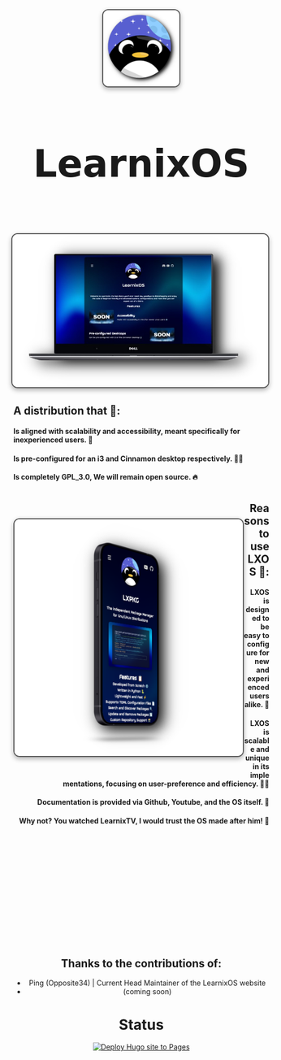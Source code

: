 <div align="center">


<img src="https://raw.githubusercontent.com/LearnixOS/learnixos.github.io/refs/heads/main/assets/images/logo.png" align="center" alt=" Preview" width="150" style="display: block; margin: 32px auto; border: 2px solid #555; border-radius: 12px; box-shadow: 0 4px 10px rgba(0, 0, 0, 0.3);">


<div align="center">
  <h2 style="font-size: 74px;">
    <strong> 
      <a href="https://learnixos.github.io/" style="text-decoration: none; color: inherit;">
        𝗟𝗲𝗮𝗿𝗻𝗶𝘅𝗢𝗦
      </a> 
    </strong>
  </h2>
</div>

<h1>
      <img src="assets/images/laptopframe.png" align="right" alt="Preview" width="650" style="display: block; margin: 32px auto; border: 2px solid #555; border-radius: 12px; box-shadow: 0 4px 10px rgba(0, 0, 0, 0.3);">
</div>
</div> 


<div align="left">

## A distribution that 🐧:

  ####  Is aligned with scalability and accessibility, meant specifically for inexperienced users. 🍉
  ####  Is pre-configured for an i3 and Cinnamon desktop respectively. 🧖‍♂️
  ####  Is completely GPL_3.0, We will remain open source. 🔥


<div align="center">

<h1>
      <img src="assets/images/framephone.png" align="left" alt="Preview" width="450" style="display: block; margin: 32px auto; border: 2px solid #555; border-radius: 12px; box-shadow: 0 4px 10px rgba(0, 0, 0, 0.3);">
</div>
</div> 

<div align="right">

## Reasons to use LXOS 🌸:

 ####   LXOS is designed to be easy to configure for new and experienced users alike. 🥝
 ####   LXOS is scalable and unique in its implementations, focusing on user-preference and efficiency. 💆‍♂️
 ####  Documentation is provided via Github, Youtube, and the OS itself. 🎴
 ####   Why not? You watched LearnixTV, I would trust the OS made after him! 🐧



<div align="center">


<br><br> <!-- This creates extra space -->

<br><br> <!-- This creates extra space -->
<br><br> <!-- This creates extra space -->


<br><br> <!-- This creates extra space -->


<br><br> <!-- This creates extra space -->

<div align="center">


## **Thanks to the contributions of:**
  - Ping (Opposite34) | Current Head Maintainer of the LearnixOS website
  - (coming soon)

<div align="center">


# **Status**
[![Deploy Hugo site to Pages](https://github.com/LearnixOS/learnixos.github.io/actions/workflows/hugo.yml/badge.svg)](https://github.com/LearnixOS/learnixos.github.io/actions/workflows/hugo.yml)
